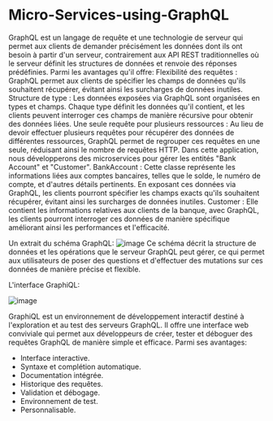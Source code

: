 # Micro-Services-using-GraphQL
GraphQL est un langage de requête et une technologie de serveur qui permet aux clients de demander précisément les données dont ils ont besoin à partir d'un serveur, contrairement aux API REST traditionnelles où le serveur définit les structures de données et renvoie des réponses prédéfinies. Parmi les avantages qu'il offre:
Flexibilité des requêtes : GraphQL permet aux clients de spécifier les champs de données qu'ils souhaitent récupérer, évitant ainsi les surcharges de données inutiles.
Structure de type : Les données exposées via GraphQL sont organisées en types et champs. Chaque type définit les données qu'il contient, et les clients peuvent interroger ces champs de manière récursive pour obtenir des données liées.
Une seule requête pour plusieurs ressources : Au lieu de devoir effectuer plusieurs requêtes pour récupérer des données de différentes ressources, GraphQL permet de regrouper ces requêtes en une seule, réduisant ainsi le nombre de requêtes HTTP.
Dans cette application, nous développerons des microservices pour gérer les entités "Bank Account" et "Customer". 
BankAccount : Cette classe représente les informations liées aux comptes bancaires, telles que le solde, le numéro de compte, et d'autres détails pertinents. En exposant ces données via GraphQL, les clients pourront spécifier les champs exacts qu'ils souhaitent récupérer, évitant ainsi les surcharges de données inutiles.
Customer  : Elle contient les informations relatives aux clients de la banque, avec GraphQL, les clients pourront interroger ces données de manière spécifique améliorant ainsi les performances et l'efficacité.

Un extrait du schéma GraphQL:
![image](https://github.com/OuakilManal22/Micro-Services-using-GraphQL/assets/105586177/7991c0a9-dc17-461b-828a-89fff14d39c3)
Ce schéma décrit la structure de données et les opérations que le serveur GraphQL peut gérer, ce qui permet aux utilisateurs de poser des questions et d'effectuer des mutations sur ces données de manière précise et flexible. 


L'interface GraphiQL:

![image](https://github.com/OuakilManal22/Micro-Services-using-GraphQL/assets/105586177/79a5531c-f208-436d-9f71-b1cfa66094db)


GraphiQL est un environnement de développement interactif destiné à l'exploration et au test des serveurs GraphQL. Il offre une interface web conviviale qui permet aux développeurs de créer, tester et déboguer des requêtes GraphQL de manière simple et efficace. Parmi ses avantages:

 - Interface interactive.
 - Syntaxe et complétion automatique.
 - Documentation intégrée.
 - Historique des requêtes.
 - Validation et débogage. 
 - Environnement de test.
 - Personnalisable.




